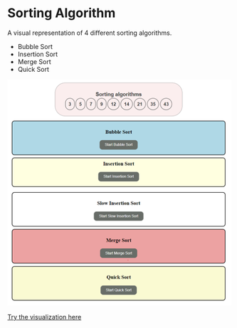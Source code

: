 # Sorting Algorithm

A visual representation of 4 different sorting algorithms.

- Bubble Sort
- Insertion Sort
- Merge Sort
- Quick Sort

![Sorting Algorithms Visualization](images/site.png)

[Try the visualization here](https://najamoe.github.io/sortAlgorithm/)
